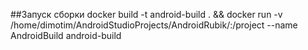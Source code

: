 ##Запуск сборки
docker build -t android-build . && docker run -v /home/dimotim/AndroidStudioProjects/AndroidRubik/:/project --name AndroidBuild android-build